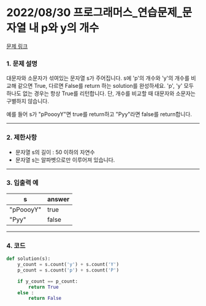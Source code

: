 # 2022/08/30 프로그래머스_연습문제_문자열 내 p와 y의 개수

[문제 링크](https://school.programmers.co.kr/learn/courses/30/lessons/12916)

### **1. 문제 설명**

대문자와 소문자가 섞여있는 문자열 s가 주어집니다. s에 'p'의 개수와 'y'의 개수를 비교해 같으면 True, 다르면 False를 return 하는 solution를 완성하세요. 'p', 'y' 모두 하나도 없는 경우는 항상 True를 리턴합니다. 단, 개수를 비교할 때 대문자와 소문자는 구별하지 않습니다.

예를 들어 s가 "pPoooyY"면 true를 return하고 "Pyy"라면 false를 return합니다.

---

### **2. 제한사항**

- 문자열 s의 길이 : 50 이하의 자연수
- 문자열 s는 알파벳으로만 이루어져 있습니다.

---

### **3. 입출력 예**

| s | answer |
| --- | --- |
| "pPoooyY" | true |
| "Pyy" | false |

---

### 4. 코드

```python
def solution(s):
    y_count = s.count('y') + s.count('Y')  
    p_count = s.count('p') + s.count('P')

    if y_count == p_count:
        return True
    else :
        return False
```